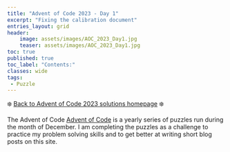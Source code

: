 ```yaml
---
title: "Advent of Code 2023 - Day 1"
excerpt: "Fixing the calibration document"
entries_layout: grid
header:
    image: assets/images/AOC_2023_Day1.jpg
    teaser: assets/images/AOC_2023_Day1.jpg
toc: true
published: true
toc_label: "Contents:"
classes: wide
tags:
 - Puzzle
---
```


❄️ [Back to Advent of Code 2023 solutions homepage](../Advent_of_code_2023) ❄️

The Advent of Code [Advent of Code](https://adventofcode.com/2023) is a yearly series of 
puzzles run during the month of December. I am completing the puzzles as a challenge to
practice my problem solving skills and to get better at writing short blog posts on this site. 


